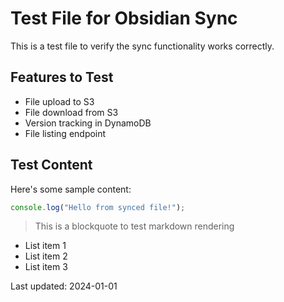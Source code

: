 # Test File for Obsidian Sync

This is a test file to verify the sync functionality works correctly.

## Features to Test

- File upload to S3
- File download from S3
- Version tracking in DynamoDB
- File listing endpoint

## Test Content

Here's some sample content:

```javascript
console.log("Hello from synced file!");
```

> This is a blockquote to test markdown rendering

- List item 1
- List item 2  
- List item 3

Last updated: 2024-01-01 
